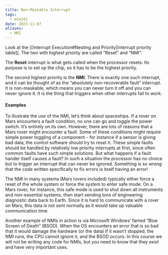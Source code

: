 ```yaml
---
title: Non-Maskable Interrupt
tags:
  - mte241
date: 2023-11-07
aliases:
  - NMI
---
```

Look at the [[Interrupt Execution#Nesting and Priority|interrupt priority table]]. The two with highest priority are called “Reset” and “NMI”. 

The **Reset** interrupt is what gets called when the processor resets. Its purpose is to set up the chip, so it has to be the highest priority.

The second highest priority is the **NMI**. There is exactly one such interrupt, and it can be thought of as the “absolutely non-recoverable fault” interrupt. It is non-maskable, which means you can never turn it off and you can never ignore it. It is the thing that triggers when other interrupts fail to work. 

#### Examples
To illustrate the use of the NMI, let’s think about spaceships. If a rover on Mars encounters a fault condition, no one can go and toggle the power switch. It’s entirely on its own. However, there are lots of reasons that a Mars rover might encounter a fault. Some of these conditions might require simple power toggling of a component – for instance if a sensor is giving bad data, the control software should try to reset it. These simple faults should be handled by relatively low priority interrupts at first, since often common faults have such simple solutions. But what happens if a fault hander itself causes a fault? In such a situation the processor has no choice but to trigger an interrupt that can never be ignored. Something is so wrong that the code written specifically to fix errors is itself having an error! 

The NMI in many systems (Mars rovers included) typically either force a reset of the whole system or force the system to enter safe mode. On a Mars rover, for instance, this safe mode is used to shut down all instruments and non-essential systems, then start sending tons of engineering diagnostic data back to Earth. Since it is hard to communicate with a rover on Mars, this data is not sent normally as it would take up valuable communication time. 

Another example of NMIs in action is via Microsoft Windows’ famed “Blue Screen of Death” (BSOD). When the OS encounters an error that is so bad that it would damage the hardware (or the data) if it wasn’t stopped, the NMI runs, the CPU cannot ignore it, and the BSOD occurs. In this course we will not be writing any code for NMIs, but you need to know that they exist and have very important uses.